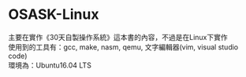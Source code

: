 # OSASK-Linux

主要在實作《30天自製操作系統》這本書的內容，不過是在Linux下實作<br>
使用到的工具有：gcc, make, nasm, qemu, 文字編輯器(vim, visual studio code) <br>
環境為：Ubuntu16.04 LTS

